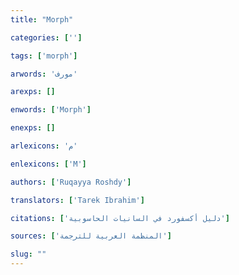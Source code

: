 ```yaml
---
title: "Morph"

categories: ['']

tags: ['morph']

arwords: 'مورف'

arexps: []

enwords: ['Morph']

enexps: []

arlexicons: 'م'

enlexicons: ['M']

authors: ['Ruqayya Roshdy']

translators: ['Tarek Ibrahim']

citations: ['دليل أكسفورد في السانيات الحاسوبية']

sources: ['المنظمة العربية للترجمة']

slug: ""
---
```

